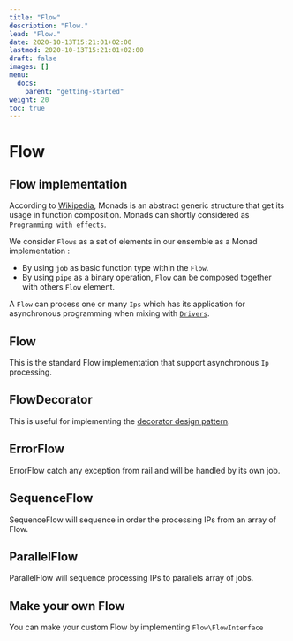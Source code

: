 ```yaml
---
title: "Flow"
description: "Flow."
lead: "Flow."
date: 2020-10-13T15:21:01+02:00
lastmod: 2020-10-13T15:21:01+02:00
draft: false
images: []
menu:
  docs:
    parent: "getting-started"
weight: 20
toc: true
---
```


# Flow

## Flow implementation

According to [Wikipedia](https://en.wikipedia.org/wiki/Monad_(functional_programming)), Monads is an abstract generic structure that get its usage in function composition. Monads can shortly considered as `Programming with effects`.

We consider `Flows` as a set of elements in our ensemble as a Monad implementation :  
- By using `job` as basic function type within the `Flow`.  
- By using `pipe` as a binary operation, `Flow` can be composed together with others `Flow` element.  

A `Flow` can process one or many `Ips` which has its application for asynchronous programming when mixing with [`Drivers`](drivers.md).

## Flow

This is the standard Flow implementation that support asynchronous `Ip` processing.

## FlowDecorator

This is useful for implementing the [decorator design pattern](https://en.wikipedia.org/wiki/Decorator_pattern).

## ErrorFlow

ErrorFlow catch any exception from rail and will be handled by its own job.

## SequenceFlow

SequenceFlow will sequence in order the processing IPs from an array of Flow.

## ParallelFlow

ParallelFlow will sequence processing IPs to parallels array of jobs.

## Make your own Flow

You can make your custom Flow by implementing `Flow\FlowInterface`